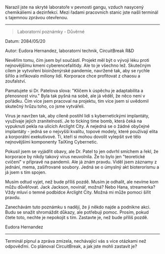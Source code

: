 Narazil jste na skryté laboratoře v pevnosti gangu, vzduch nasycený chemikáliemi a dezinfekcí. Mezi řadami pracovních stanic jste našli terminál s tajemnou zprávou otevřenou.

---

> Laboratorní poznámky - Důvěrné

Datum: 2084/05/20

Autor: Eudora Hernandez, laboratorní technik, CircuitBreak R&D

Nevěřím tomu, čím jsem byl součástí. Projekt měl být o vývoji léku proti nejnovějšímu kmeni cyberencefalitidy. Ale to je všechno lež. Skutečným cílem je vytvoření bioinženýrské pandemie, navržené tak, aby se rychle šířilo a infikovalo miliony lidí. Korporace chce profitovat z chaosu a zoufalství.

Pamatujete si Dr. Patelova slova: "Klíčem k úspěchu je adaptabilita a přenosnost viru." Byla tak pyšná na sobě, ale já věděl, že něco není v pořádku. Čím více jsem pracoval na projektu, tím více jsem si uvědomil skutečný hrůzu toho, co jsme vytvářeli.

Virus je navržen tak, aby cíleně postihl lidi s kybernetickými implantáty, využívaje jejich zranitelností. Je to ticking time bomb, která čeká na vypuknutí pekla na ulicích Arclight City. A nejedná se o žádné obyčejné implantáty - jedná se o nejvyšší kvalitu, topové modely, které používají elita a korporátní exekutivové. Ti, kteří si mohou dovolit vylepšit své tělo nejnovějšími komponenty TaiXing Cybernetic.

Pokusil jsem se vyjádřit obavy, ale Dr. Patel to jen odvrhl smíchem a řekl, že korporace by nikdy takový virus neuvolnila. Že to bylo jen "teoretické cvičení" v přípravě na pandemii. Ale já znám pravdu. Viděl jsem záznamy z jednání, mema, zašifrované soubory. Jedná se o úmyslný akt bioterorismu a já jsem s tím spojen.

Musím odtud vyjet, než bude příliš pozdě. Musím je odhalit, ale nevíme kom můžu důvěřovat. Jack Jackson, novinář, možná? Nebo Hana, streamerka? Vždy mluví o temné podbídce Arclight City. Možná mi může pomoci šířit pravdu.

Zanechávám tuto poznámku s nadějí, že ji někdo najde a podnikne akci. Budu se snažit shromáždit důkazy, ale potřebuji pomoc. Prosím, pokud čtete toto, nechte je nepokojit s tím. Zastavte je, než bude příliš pozdě.

Eudora Hernandez

---

Terminál pípnul a zpráva zmizela, nechávající vás s více otázkami než odpověďmi. Co plánoval CircuitBreak, a jak jste mohli zastavit je?
